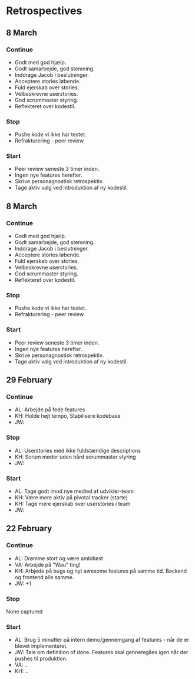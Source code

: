 
# Retrospectives

## 8 March

### Continue
- Godt med god hjælp.
- Godt samarbejde, god stemning. 
- Inddrage Jacob i beslutninger.
- Acceptere stories løbende.
- Fuld ejerskab over stories.
- Velbeskrevne userstories.
- God scrummaster styring.
- Reflekteret over kodestil.

### Stop
- Pushe kode vi ikke har testet. 
- Refrakturering - peer review.

### Start
- Peer review seneste 3 timer inden. 
- Ingen nye features herefter.
- Skrive personagnostisk retrospektiv.
- Tage aktiv valg ved introduktion af ny kodestil.

## 8 March

### Continue
- Godt med god hjælp.
- Godt samarbejde, god stemning. 
- Inddrage Jacob i beslutninger.
- Acceptere stories løbende.
- Fuld ejerskab over stories.
- Velbeskrevne userstories.
- God scrummaster styring.
- Reflekteret over kodestil.

### Stop
- Pushe kode vi ikke har testet. 
- Refrakturering - peer review.

### Start
- Peer review seneste 3 timer inden. 
- Ingen nye features herefter.
- Skrive personagnostisk retrospektiv.
- Tage aktiv valg ved introduktion af ny kodestil.


## 29 February

### Continue
- AL: Arbejde på fede features
- KH: Holde højt tempo, Stabilisere kodebase
- JW: 

### Stop
- AL: Userstories med ikke fuldstændige descriptions
- KH: Scrum møder uden hård scrummaster styring
- JW: 

### Start
- AL: Tage godt imod nye medled af udvikler-team
- KH: Være mere aktiv på pivotal tracker (starte)
- KH: Tage mere ejerskab over userstories i team
- JW: 


## 22 February

### Continue
- AL: Drømme stort og være ambitiøst
- VA: Arbejde på "Wau" ting!
- KH: Arbjede på bugs og nyt awesome features på samme tid. Backend og frontend alle samme.
- JW: +1

### Stop
None captured

### Start
- AL: Brug 5 minutter på intern demo/gennemgang af features - når de er blevet implementeret.
- JW: Tale om definition of done. Features skal gennemgåes igen når der pushes til produktion.
- VA: ..
- KH: ..
